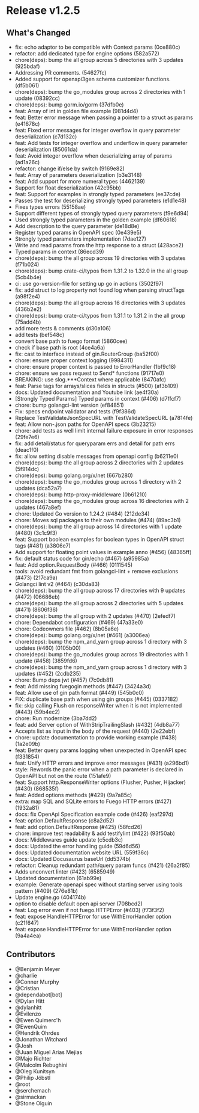 # Release v1.2.5

## What's Changed

* fix: echo adaptor to be compatible with Context params (0ce880c)
* refactor: add dedicated type for engine options (582a572)
* chore(deps): bump the all group across 5 directories with 3 updates (925bdaf)
* Addressing PR comments. (54627fc)
* Added support for openapi3gen schema customizer functions. (df5b061)
* chore(deps): bump the go_modules group across 2 directories with 1 update (08392cc)
* chore(deps): bump gorm.io/gorm (37dfb0e)
* feat: Array of int in golden file example (981d4d4)
* feat: Better error message when passing a pointer to a struct as params (e41678c)
* feat: Fixed error messages for integer overflow in query parameter deserialization (c7d132c)
* feat: Add tests for integer overflow and underflow in query parameter deserialization (85061da)
* feat: Avoid integer overflow when deserializing array of params (ad1a26c)
* refactor: change if/else by switch (9169e82)
* feat: Array of parameters deserialization (b3e3148)
* feat: Add support for more numeral types (4462139)
* Support for float deserialization (42c95bb)
* feat: Support for examples in strongly typed parameters (ee37cde)
* Passes the test for deserializing strongly typed parameters (e1d1e48)
* Fixes types errors (55158ae)
* Support different types of strongly typed query parameters (f9e6d94)
* Used strongly typed parameters in the golden example (df60618)
* Add description to the query parameter (de18d8e)
* Register typed params in OpenAPI spec (0e439e5)
* Strongly typed parameters implementation (7dae127)
* Write and read params from the http response to a struct (428ace2)
* Typed params in context (86ecd39)
* chore(deps): bump the all group across 19 directories with 3 updates (f71b024)
* chore(deps): bump crate-ci/typos from 1.31.2 to 1.32.0 in the all group (5cb4b4e)
* ci: use go-version-file for setting up go in actions (3502f97)
* fix: add struct to log property not found log when parsing structTags (a98f2e4)
* chore(deps): bump the all group across 16 directories with 3 updates (436b2e2)
* chore(deps): bump crate-ci/typos from 1.31.1 to 1.31.2 in the all group (75add4b)
* add more tests & comments (d30a106)
* add tests (bef548c)
* convert base path to fuego format (5860cee)
* check if base path is root (4ce4a6a)
* fix: cast to interface instead of gin.RouterGroup (ba52f00)
* chore: ensure proper context logging (9984311)
* chore: ensure proper context is passed to ErrorHandler (1bf9c18)
* chore: ensure we pass request to Send* functions (91717e0)
* BREAKING: use slog.***Context where applicable (8470afc)
* feat: Parse tags for arrays/slices fields in structs (#500) (af3b109)
* docs: Updated documentation and Youtube link (ae4f30a)
* [Strongly Typed Params] Typed params in context (#406) (d7ffcf7)
* chore: bump golangci-lint version (ef84851)
* Fix: specs endpoint validator and tests (f9f386d)
* Replace TestValidateJsonSpecURL with TestValidateSpecURL (a7814fe)
* feat: Allow non-.json paths for OpenAPI specs (3b23215)
* chore: add tests as well limit internal failure exposure in error responses (29fe7e6)
* fix: add detail/status for queryparam errs and detail for path errs (deac1f0)
* fix: allow setting disable messages from openapi config (b6211e0)
* chore(deps): bump the all group across 2 directories with 2 updates (5f914dc)
* chore(deps): bump golang.org/x/net (667b280)
* chore(deps): bump the go_modules group across 1 directory with 2 updates (dca52a7)
* chore(deps): bump http-proxy-middleware (0b61210)
* chore(deps): bump the go_modules group across 16 directories with 2 updates (467a8ef)
* chore: Updated Go version to 1.24.2 (#484) (212de34)
* chore: Moves sql packages to their own modules (#474) (89ac3b1)
* chore(deps): bump the all group across 14 directories with 1 update (#480) (3c1c9f3)
* feat: Support boolean examples for boolean types in OpenAPI struct tags (#481) (a3806e7)
* Add support for floating point values in example anno (#456) (48365ff)
* fix: default status code for gin/echo (#467) (a95985a)
* feat: Add option.RequestBody (#466) (0111545)
* tools: avoid redundant fmt from golangci-lint + remove exclusions (#473) (217ca9a)
* Golangci lint v2 (#464) (c30da83)
* chore(deps): bump the all group across 17 directories with 9 updates (#472) (06686eb)
* chore(deps): bump the all group across 2 directories with 5 updates (#471) (8606f36)
* chore(deps): bump the all group with 2 updates (#470) (2efedf7)
* chore: Dependabot configuration (#469) (47a33e0)
* chore: Codeowners file (#462) (8b05a6e)
* chore(deps): bump golang.org/x/net (#461) (a3006ea)
* chore(deps): bump the npm_and_yarn group across 1 directory with 3 updates (#460) (0105b00)
* chore(deps): bump the go_modules group across 19 directories with 1 update (#458) (3859fd6)
* chore(deps): bump the npm_and_yarn group across 1 directory with 3 updates (#452) (2cdb235)
* chore: Bump deps jwt (#457) (7c0db81)
* feat: Add missing fuegogin methods (#447) (3424a3d)
* feat: Allow use of gin path format (#449) (545b0c0)
* FIX: duplicate base path when using gin groups (#445) (0337182)
* fix: skip calling Flush on responseWriter when it is not implemented (#443) (59b4ec2)
* chore: Run modernize (3ba7dd2)
* feat: add Server option of WithStripTrailingSlash (#432) (4db8a77)
* Accepts list as input in the body of the request (#440) (2e22ebf)
* chore: update documentation to provide working example (#438) (1a2e09b)
* feat: Better query params logging when unexpected in OpenAPI spec (f331854)
* feat: Unify HTTP errors and improve error messages (#431) (a296bd1)
* style: Rewords the panic error when a path parameter is declared in OpenAPI but not on the route (151afe9)
* feat: Support http.ResponseWriter options (Flusher, Pusher, Hijacker) (#430) (868535f)
* feat: Added options methods (#429) (9a7a85c)
* extra: map SQL and SQLite errors to Fuego HTTP errors (#427) (1932a81)
* docs: fix OpenApi Specification example code (#426) (eaf297d)
* feat: option.DefaultResponse (c8a2d52)
* feat: add option.DefaultResponse (#425) (58fcd26)
* chore: improve test readability & add testifylint (#422) (93f50ab)
* docs: Middlewares guide update (c5cdb3c)
* docs: Updated the error handling guide (59d6d56)
* docs: Updated documentation website URL (559f36c)
* docs: Updated Docusaurus baseUrl (dd5374b)
* refactor: Cleanup redundant path/query param funcs (#421) (26a2f85)
* Adds unconvert linter (#423) (6585949)
* Updated documentation (61ab99e)
* example: Generate openapi spec without starting server using tools pattern (#409) (276e81b)
* Update engine.go (404174b)
* option to disable default open api server (708bcd2)
* feat: Log error even if not fuego.HTTPError (#403) (f73f3f2)
* feat: expose HandleHTTPError for use WithErrorHandler option (c21f647)
* feat: expose HandleHTTPError for use WithErrorHandler option (9a4a4ea)

## Contributors

* @Benjamin Meyer
* @charlie
* @Conner Murphy
* @Cristian
* @dependabot[bot]
* @Dylan Hitt
* @dylanhitt
* @Evilenzo
* @Ewen Quimerc'h
* @EwenQuim
* @Hendrik Ohrdes
* @Jonathan Witchard
* @Josh
* @Juan Miguel  Arias Mejias
* @Majo Richter
* @Malcolm Rebughini
* @Oleg Kunitsyn
* @Philip Jöbstl
* @root
* @serchemach
* @sirmackan
* @Stone Olguin
